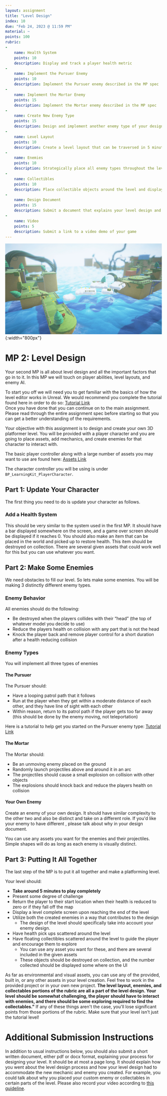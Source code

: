 ```yaml
---
layout: assignment
title: "Level Design"
index: 10
due: "Feb 24, 2023 @ 11:59 PM"
material: ~
points: 100
rubric:
-
    name: Health System
    points: 10
    description: Display and track a player health metric
-
    name: Implement the Pursuer Enemy
    points: 10
    description: Implement the Pursuer enemy described in the MP spec
-
    name: Implement the Mortar Enemy
    points: 15
    description: Implement the Mortar enemy described in the MP spec
-
    name: Create New Enemy Type
    points: 15
    description: Design and implement another enemy type of your design
-
    name: Level Layout
    points: 10
    description: Create a level layout that can be traversed in 5 minutes and has a level complete screen
-
    name: Enemies
    points: 10
    description: Strategically place all enemy types throughout the level
-
    name: Collectibles
    points: 10
    description: Place collectible objects around the level and display them on the UI
-
    name: Design Document
    points: 15
    description: Submit a document that explains your level design and design decisions
-
    name: Video
    points: 5
    description: Submit a link to a video demo of your game
---
```

![Matrix](https://github.com/illinois-cs498gd/illinois-cs498gd.github.io/raw/main/img/platform.PNG){:width="800px"}
# MP 2: Level Design
Your second MP is all about level design and all the important factors that go in to it. In this MP we will touch on player abilities, level layouts, and enemy AI.

To start you off we will need you to get familiar with the basics of how the level editor works in Unreal. We would recommend you complete the tutorial found here in order to do so:
[Tutorial Link](https://docs.unrealengine.com/4.27/en-US/BuildingWorlds/LDQuickStart/)
<br/>
Once you have done that you can continue on to the main assignment. Please read through the entire assignment spec before starting so that you can get a better understanding of the requirements.

Your objective with this assignment is to design and create your own 3D platformer level. You will be provided with a player character and you are going to place assets, add mechanics, and create enemies for that character to interact with.

The basic player controller along with a large number of assets you may want to use are found here:
[Assets Link](https://www.unrealengine.com/marketplace/en-US/product/unreal-learning-kit)<br/>

The character controller you will be using is under `BP_LearningKit_PlayerCharacter`.

## Part 1: Update Your Character
The first thing you need to do is update your character as follows.

### **Add a Health System**
This should be very similar to the system used in the first MP. It should have a bar displayed somewhere on the screen, and a game over screen should be displayed if it reaches 0. You should also make an item that can be placed in the world and picked up to restore health. This item should be destroyed on collection. There are several given assets that could work well for this but you can use whatever you want.

## Part 2: Make Some Enemies
We need obstacles to fill our level. So lets make some enemies. You will be making 3 distinctly different enemy types.
<br/>
### **Enemy Behavior**

All enemies should do the following:
-	Be destroyed when the players collides with their “head” (the top of whatever model you decide to use)
-	Reduce the players health on collision with any part that is not the head
-	Knock the player back and remove player control for a short duration after a health reducing collision

### **Enemy Types**

You will implement all three types of enemies

#### **The Pursuer**
The Pursuer should:
-	Have a looping patrol path that it follows
-	Run at the player when they get within a moderate distance of each other, and they have line of sight with each other
-	Within reason, return to its patrol path if the player gets too far away (this should be done by the enemy moving, not teleportation)

Here is a tutorial to help get you started on the Pursuer enemy type:
[Tutorial Link](https://drive.google.com/file/d/1zoJnzQR6WuSpxx6g3fdB4aDGg7fbOIke/view?usp=sharing)
<br/>

#### **The Mortar**
The Mortar should:
-	Be an unmoving enemy placed on the ground
-	Randomly launch projectiles above and around it in an arc
-	The projectiles should cause a small explosion on collision with other objects
-	The explosions should knock back and reduce the players health on collision

#### **Your Own Enemy**
Create an enemy of your own design. It should have similar complexity to the other two and also be distinct and take on a different role. If you'd like your enemy to have different , please talk about why in your design document.

You can use any assets you want for the enemies and their projectiles. Simple shapes will do as long as each enemy is visually distinct.

## Part 3: Putting It All Together
The last step of the MP is to put it all together and make a platforming level.

Your level should:
- **Take around 5 minutes to play completely**
- Present some degree of challenge
- Return the player to their start location when their health is reduced to zero or if they fall off the map
- Display a level complete screen upon reaching the end of the level
- Utilize both the created enemies in a way that contributes to the design
    - The design of the level should specifically take into account your enemy design.
- Have health pick ups scattered around the level
- Have floating collectibles scattered around the level to guide the player and encourage them to explore
    - You can use any asset you want for these, and there are several included in the given assets
    - These objects should be destroyed on collection, and the number collected should be displayed some where on the UI

As far as environmental and visual assets, you can use any of the provided, built in, or any other assets in your level creation. Feel free to work in the provided project or in your own new project. **The level layout, enemies, and collectables portions of the rubric are all a part of the level design. Your level should be somewhat challenging, the player should have to interact with enemies, and there should be some exploring required to find the collectables."** If any of these things aren't the case, you'll lose significant points from those portions of the rubric. Make sure that your level isn't just the tutorial level!

# Additional Submission Instructions
In addition to usual instructions below, you should also submit a short written document, either pdf or docx format, explaining your process for designing your level. It should be at most a page long. It should explain how you went about the level design process and how your level design had to accommodate the new mechanic and enemy you created. For example, you could talk about why you placed your custom enemy or collectables in certain parts of the level. Please also record your video according to [this guideline](https://docs.google.com/document/d/1QY5t2wU9_6I7t4b-jneDRa7grhtQdSITzaOXVh-YKrA/edit?usp=sharing).

